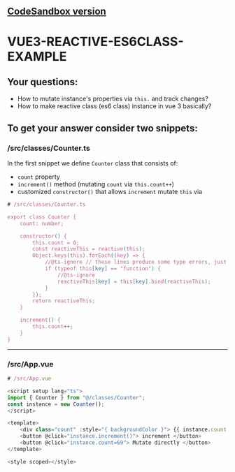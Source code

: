 ## [CodeSandbox version](https://codesandbox.io/p/sandbox/vue3-reactive-es6class-example-forked-pksyx8?layout=%257B%2522sidebarPanel%2522%253A%2522EXPLORER%2522%252C%2522rootPanelGroup%2522%253A%257B%2522direction%2522%253A%2522horizontal%2522%252C%2522contentType%2522%253A%2522UNKNOWN%2522%252C%2522type%2522%253A%2522PANEL_GROUP%2522%252C%2522id%2522%253A%2522ROOT_LAYOUT%2522%252C%2522panels%2522%253A%255B%257B%2522type%2522%253A%2522PANEL_GROUP%2522%252C%2522contentType%2522%253A%2522UNKNOWN%2522%252C%2522direction%2522%253A%2522vertical%2522%252C%2522id%2522%253A%2522cls79m4s600062a66cgfzu6pv%2522%252C%2522sizes%2522%253A%255B77.64192125189462%252C22.358078748105385%255D%252C%2522panels%2522%253A%255B%257B%2522type%2522%253A%2522PANEL_GROUP%2522%252C%2522contentType%2522%253A%2522EDITOR%2522%252C%2522direction%2522%253A%2522horizontal%2522%252C%2522id%2522%253A%2522EDITOR%2522%252C%2522panels%2522%253A%255B%257B%2522type%2522%253A%2522PANEL%2522%252C%2522contentType%2522%253A%2522EDITOR%2522%252C%2522id%2522%253A%2522cls79m4s600022a668jta45g6%2522%257D%255D%257D%252C%257B%2522type%2522%253A%2522PANEL_GROUP%2522%252C%2522contentType%2522%253A%2522SHELLS%2522%252C%2522direction%2522%253A%2522horizontal%2522%252C%2522id%2522%253A%2522SHELLS%2522%252C%2522panels%2522%253A%255B%257B%2522type%2522%253A%2522PANEL%2522%252C%2522contentType%2522%253A%2522SHELLS%2522%252C%2522id%2522%253A%2522cls79m4s600032a66yq743zfo%2522%257D%255D%252C%2522sizes%2522%253A%255B100%255D%257D%255D%257D%252C%257B%2522type%2522%253A%2522PANEL_GROUP%2522%252C%2522contentType%2522%253A%2522DEVTOOLS%2522%252C%2522direction%2522%253A%2522vertical%2522%252C%2522id%2522%253A%2522DEVTOOLS%2522%252C%2522panels%2522%253A%255B%257B%2522type%2522%253A%2522PANEL%2522%252C%2522contentType%2522%253A%2522DEVTOOLS%2522%252C%2522id%2522%253A%2522cls79m4s600052a6665u1l96l%2522%257D%255D%252C%2522sizes%2522%253A%255B100%255D%257D%255D%252C%2522sizes%2522%253A%255B50%252C50%255D%257D%252C%2522tabbedPanels%2522%253A%257B%2522cls79m4s600022a668jta45g6%2522%253A%257B%2522tabs%2522%253A%255B%257B%2522id%2522%253A%2522cls79m4s600012a66h09ikoaz%2522%252C%2522mode%2522%253A%2522permanent%2522%252C%2522type%2522%253A%2522FILE%2522%252C%2522filepath%2522%253A%2522%252FREADME.md%2522%252C%2522state%2522%253A%2522IDLE%2522%257D%255D%252C%2522id%2522%253A%2522cls79m4s600022a668jta45g6%2522%252C%2522activeTabId%2522%253A%2522cls79m4s600012a66h09ikoaz%2522%257D%252C%2522cls79m4s600052a6665u1l96l%2522%253A%257B%2522id%2522%253A%2522cls79m4s600052a6665u1l96l%2522%252C%2522activeTabId%2522%253A%2522cls79vxsr000z2a66pfelafpx%2522%252C%2522tabs%2522%253A%255B%257B%2522type%2522%253A%2522UNASSIGNED_PORT%2522%252C%2522port%2522%253A0%252C%2522id%2522%253A%2522cls79vxsr000z2a66pfelafpx%2522%252C%2522mode%2522%253A%2522permanent%2522%252C%2522path%2522%253A%2522%252F%2522%257D%255D%257D%252C%2522cls79m4s600032a66yq743zfo%2522%253A%257B%2522tabs%2522%253A%255B%255D%252C%2522id%2522%253A%2522cls79m4s600032a66yq743zfo%2522%257D%257D%252C%2522showDevtools%2522%253Atrue%252C%2522showShells%2522%253Atrue%252C%2522showSidebar%2522%253Atrue%252C%2522sidebarPanelSize%2522%253A15%257D)

# VUE3-REACTIVE-ES6CLASS-EXAMPLE

## Your questions:

-   How to mutate instance's properties via `this.` and track changes?
-   How to make reactive class (es6 class) instance in vue 3 basically?

## To get your answer consider two snippets:

### /src/classes/Counter.ts

In the first snippet we define `Counter` class that consists of:

-   `count` property
-   `increment()` method (mutating `count` via `this.count++`)
-   customized `constructor()` that allows `increment` mutate `this` via

```js
# /src/classes/Counter.ts

export class Counter {
    count: number;

    constructor() {
        this.count = 0;
        const reactiveThis = reactive(this);
        Object.keys(this).forEach((key) => {
            //@ts-ignore // these lines produce some type errors, just ignore them
            if (typeof this[key] == "function") {
                //@ts-ignore
                reactiveThis[key] = this[key].bind(reactiveThis);
            }
        });
        return reactiveThis;
    }

    increment() {
        this.count++;
    }
}
```

---

### /src/App.vue

```js
# /src/App.vue

<script setup lang="ts">
import { Counter } from "@/classes/Counter";
const instance = new Counter();
</script>

<template>
    <div class="count" :style="{ backgroundColor }"> {{ instance.count }} </div>
    <button @click="instance.increment()"> increment </button>
    <button @click="instance.count=69"> Mutate directly </button>
</template>

<style scoped></style>
```